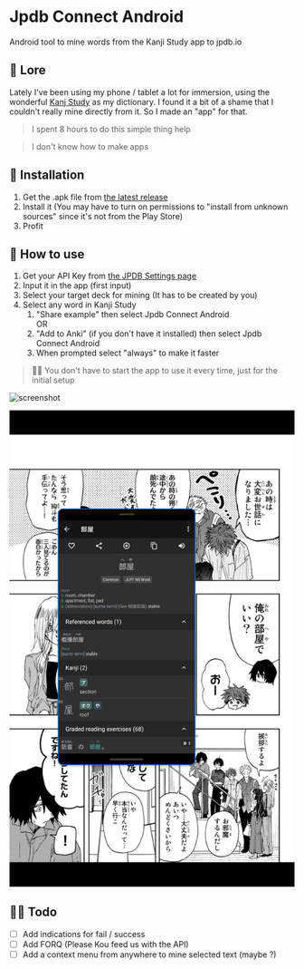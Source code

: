 # Jpdb Connect Android
Android tool to mine words from the Kanji Study app to jpdb.io

## 🤨 Lore
Lately I've been using my phone / tablet a lot for immersion, using the wonderful [Kanj Study](https://mindtwisted.com/) as my dictionary. I found it a bit of a shame that I couldn't really mine directly from it. So I made an "app" for that.

> I spent 8 hours to do this simple thing help

> I don't know how to make apps

## 🐉 Installation

1. Get the .apk file from [the latest release](https://github.com/Dorifor/jpdb-connect-android/releases/latest)
2. Install it (You may have to turn on permissions to "install from unknown sources" since it's not from the Play Store)
3. Profit

## 🐤 How to use


1. Get your API Key from [the JPDB Settings page](https://jpdb.io/settings)
2. Input it in the app (first input)
3. Select your target deck for mining (It has to be created by you)
4. Select any word in Kanji Study  
   1. "Share example" then select Jpdb Connect Android  
      OR
   2. "Add to Anki" (if you don't have it installed) then select Jpdb Connect Android
   3. When prompted select "always" to make it faster
  
> 👨‍💻 You don't have to start the app to use it every time, just for the initial setup

![screenshot](https://github.com/Dorifor/jpdb-connect-android/assets/28139590/225518ac-0942-401a-b6bf-ca7711fcc8d8)

![screenshot](https://github.com/Dorifor/jpdb-connect-android/blob/master/Screenshot_20230917_115926.jpg)

## 🧙‍♂️ Todo  
* [ ] Add indications for fail / success
* [ ] Add FORQ (Please Kou feed us with the API)
* [ ] Add a context menu from anywhere to mine selected text (maybe ?)
